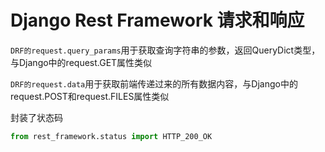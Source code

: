 # Django Rest Framework 请求和响应

`DRF的request.query_params`用于获取查询字符串的参数，返回QueryDict类型，与Django中的request.GET属性类似

`DRF的request.data`用于获取前端传递过来的所有数据内容，与Django中的request.POST和request.FILES属性类似

封装了状态码
```python
from rest_framework.status import HTTP_200_OK
```
